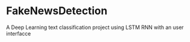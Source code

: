 # FakeNewsDetection
A Deep Learning text classification project using LSTM RNN with an user interfacce
